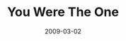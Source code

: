---
layout: music 
title: "You Were The One"
date: 2009-03-02 
description: "Music from the RESET series."
sc-permalink-url: "http://soundcloud.com/crdschurch/you-were-the-one"
audio: "http://s3.amazonaws.com/crossroads-media/music/audio/You-Were-The-One.mp3"
audio-duration: "04:29"
src: "http://s3.amazonaws.com/crossroads-media/images/DefaultVideoImage.jpg"
---